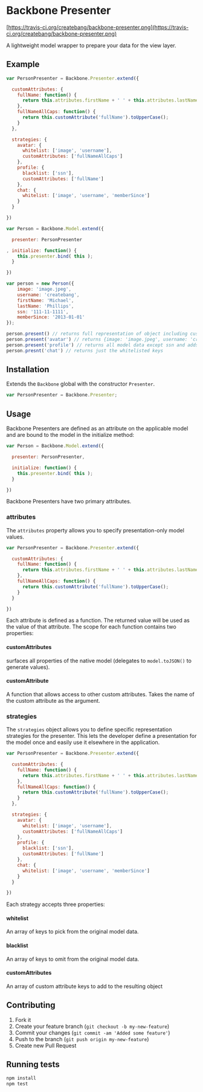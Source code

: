 # Backbone Presenter

[https://travis-ci.org/createbang/backbone-presenter.png](https://travis-ci.org/createbang/backbone-presenter.png)

A lightweight model wrapper to prepare your data for the view layer.

## Example

```js
var PersonPresenter = Backbone.Presenter.extend({

  customAttributes: {
    fullName: function() {
      return this.attributes.firstName + ' ' + this.attributes.lastName;
    },
    fullNameAllCaps: function() {
      return this.customAttribute('fullName').toUpperCase();
    }
  },

  strategies: {
    avatar: {
      whitelist: ['image', 'username'],
      customAttributes: ['fullNameAllCaps']
    },
    profile: {
      blacklist: ['ssn'],
      customAttributes: ['fullName']
    },
    chat: {
      whitelist: ['image', 'username', 'memberSince']
    }
  }

})

var Person = Backbone.Model.extend({

  presenter: PersonPresenter

, initialize: function() {
    this.presenter.bind( this );
  }

})

var person = new Person({
    image: 'image.jpeg',
    username: 'createbang',
    firstName: 'Michael',
    lastName: 'Phillips',
    ssn: '111-11-1111',
    memberSince: '2013-01-01'
});

person.present() // returns full representation of object including custom attributes
person.present('avatar') // returns {image: 'image.jpeg', username: 'createbang', fullNameAllCaps: 'MICHAEL PHILLIPS'}
person.present('profile') // returns all model data except ssn and adds fullName custom attribute
person.presnt('chat') // returns just the whitelisted keys
```



## Installation

Extends the `Backbone` global with the constructor `Presenter`.

``` javascript
var PersonPresenter = Backbone.Presenter;
```

## Usage

Backbone Presenters are defined as an attribute on the applicable model and are bound to the model in the initialize method:

```js
var Person = Backbone.Model.extend({

  presenter: PersonPresenter,

  initialize: function() {
    this.presenter.bind( this );
  }

})
```


Backbone Presenters have two primary attributes.

### attributes

The `attributes` property allows you to specify presentation-only model values.

```js
var PersonPresenter = Backbone.Presenter.extend({

  customAttributes: {
    fullName: function() {
      return this.attributes.firstName + ' ' + this.attributes.lastName;
    },
    fullNameAllCaps: function() {
      return this.customAttribute('fullName').toUpperCase();
    }
  }

})
```

Each attribute is defined as a function.  The returned value will be used as the value of that attribute.  The scope for each function contains two properties:

#### customAttributes

surfaces all properties of the native model (delegates to `model.toJSON()` to generate values).

#### customAttribute

A function that allows access to other custom attributes.  Takes the name of the custom attribute as the argument.

### strategies

The `strategies` object allows you to define specific representation strategies for the presenter.  This lets the developer define a presentation for the model once and easily use it elsewhere in the application.

```js
var PersonPresenter = Backbone.Presenter.extend({

  customAttributes: {
    fullName: function() {
      return this.attributes.firstName + ' ' + this.attributes.lastName;
    },
    fullNameAllCaps: function() {
      return this.customAttribute('fullName').toUpperCase();
    }
  },

  strategies: {
    avatar: {
      whitelist: ['image', 'username'],
      customAttributes: ['fullNameAllCaps']
    },
    profile: {
      blacklist: ['ssn'],
      customAttributes: ['fullName']
    },
    chat: {
      whitelist: ['image', 'username', 'memberSince']
    }
  }

})
```

Each strategy accepts three properties:

#### whitelist

An array of keys to pick from the original model data.

#### blacklist

An array of keys to omit from the original model data.

#### customAttributes

An array of custom attribute keys to add to the resulting object

## Contributing

1. Fork it
2. Create your feature branch (`git checkout -b my-new-feature`)
3. Commit your changes (`git commit -am 'Added some feature'`)
4. Push to the branch (`git push origin my-new-feature`)
5. Create new Pull Request

## Running tests

```bash
npm install
npm test
```

